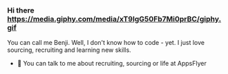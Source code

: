 ### Hi there https://media.giphy.com/media/xT9IgG50Fb7Mi0prBC/giphy.gif
You can call me Benji.
Well, I don't know how to code - yet. I just love sourcing, recruiting and learning new skills.

- 💬 You can talk to me about recruiting, sourcing or life at AppsFlyer
